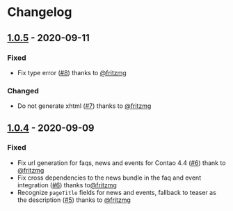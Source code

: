 # Changelog

## [1.0.5] - 2020-09-11

### Fixed

 - Fix type error ([#8](https://github.com/hofff/contao-social-tags/pull/8)) thanks to [@fritzmg](https://github.com/fritzmg)

### Changed

 - Do not generate xhtml ([#7](https://github.com/hofff/contao-social-tags/pull/7)) thanks to [@fritzmg](https://github.com/fritzmg)


## [1.0.4] - 2020-09-09

### Fixed

 - Fix url generation for faqs, news and events for Contao 4.4 ([#6](https://github.com/hofff/contao-social-tags/pull/6)) thank to [@fritzmg](https://github.com/fritzmg)
 - Fix cross dependencies to the news bundle in the faq and event integration ([#6](https://github.com/hofff/contao-social-tags/pull/6)) thanks to[@fritzmg](https://github.com/fritzmg)
 - Recognize `pageTitle` fields for news and events, fallback to teaser as the description ([#5](https://github.com/hofff/contao-social-tags/pull/5)) thanks to [@fritzmg](https://github.com/fritzmg)

[1.0.5]: https://github.com/hofff/contao-social-tags/compare/1.0.4...1.0.5
[1.0.4]: https://github.com/hofff/contao-social-tags/compare/1.0.3...1.0.4
